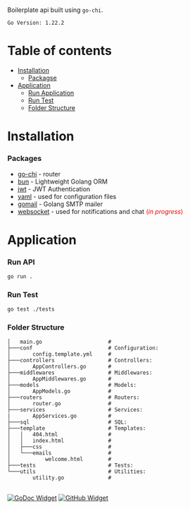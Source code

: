 #

Boilerplate api built using `go-chi`.

`Go Version: 1.22.2`

Table of contents
=================

* [Installation](#installation)
  * [Packagse](#packages)
* [Application](#application)
  * [Run Application](#run-api)
  * [Run Test](#run-test)
  * [Folder Structure](#folder-structure)

# Installation

### Packages
- [go-chi](https://github.com/go-chi/chi) - router
- [bun](https://github.com/uptrace/bun) - Lightweight Golang ORM
- [jwt](https://github.com/golang-jwt/jwt) - JWT Authentication
- [yaml](https://gopkg.in/yaml.v3) - used for configuration files
- [gomail](https://gopkg.in/gomail.v2) - Golang SMTP mailer
- [websocket](https://github.com/gorilla/websocket) - used for notifications and chat <span style="color: red">(*in progress*)</span>

# Application

### Run API
```sh
go run .
```

### Run Test
```sh
go test ./tests
```

### Folder Structure
```
│   main.go                     #
├───conf                        # Configuration:
│       config.template.yml     #
├───controllers                 # Controllers:
│       AppControllers.go       #
├───middlewares                 # Middlewares:
│       AppMiddlewares.go       #
├───models                      # Models:
│       AppModels.go            #
├───routers                     # Routers:
│       router.go               #
├───services                    # Services:
|       AppServices.go          #
├───sql                         # SQL:
├───template                    # Templates:
│   │   404.html                #
│   │   index.html              #
│   ├───css                     #
│   └───emails                  #
│           welcome.html        #
├───tests                       # Tests:
└───utils                       # Utilities:
        utility.go              #
```

##
[![GoDoc Widget]][GoDoc]
[![GitHub Widget]][My GitHub]

[GoDoc]: https://pkg.go.dev/github.com/go-chi/chi/v5
[GoDoc Widget]: https://img.shields.io/badge/references-go?style=flat&logo=go&labelColor=%235C5C5C&color=%23007D9C
[My GitHub]: https://github.com/XaiPhyr
[GitHub Widget]: https://img.shields.io/badge/XaiPhyr-github?style=flat&logo=github&labelColor=%235C5C5C&color=%235C5C5C

